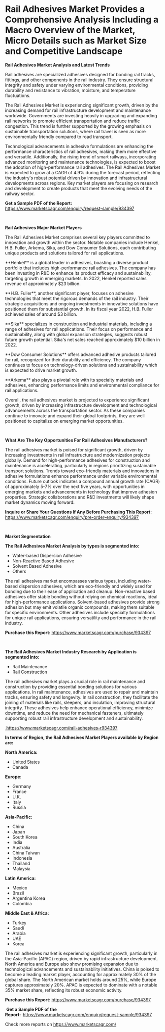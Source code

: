 <p><h1>Rail Adhesives Market Provides a Comprehensive Analysis Including a Macro Overview of the Market, Micro Details such as Market Size and Competitive Landscape</h1></p><p><strong>Rail Adhesives Market Analysis and Latest Trends</strong></p>
<p><p>Rail adhesives are specialized adhesives designed for bonding rail tracks, fittings, and other components in the rail industry. They ensure structural integrity and safety under varying environmental conditions, providing durability and resistance to vibration, moisture, and temperature fluctuations.</p><p>The Rail Adhesives Market is experiencing significant growth, driven by the increasing demand for rail infrastructure development and maintenance worldwide. Governments are investing heavily in upgrading and expanding rail networks to promote efficient transportation and reduce traffic congestion. This trend is further supported by the growing emphasis on sustainable transportation solutions, where rail travel is seen as more environmentally friendly compared to road transport.</p><p>Technological advancements in adhesive formulations are enhancing the performance characteristics of rail adhesives, making them more effective and versatile. Additionally, the rising trend of smart railways, incorporating advanced monitoring and maintenance technologies, is expected to boost the adoption of high-performance rail adhesives. The Rail Adhesives Market is expected to grow at a CAGR of 4.9% during the forecast period, reflecting the industry's robust potential driven by innovation and infrastructural developments across regions. Key market players are focusing on research and development to create products that meet the evolving needs of the railway sector.</p></p>
<p><strong>Get a Sample PDF of the Report:&nbsp;</strong> <a href="https://www.marketscagr.com/enquiry/request-sample/934397?utm_campaign=2723&utm_medium=2&utm_source=Github&utm_content=ia&utm_term=08032025&utm_id=rail-adhesives">https://www.marketscagr.com/enquiry/request-sample/934397</a></p>
<p>&nbsp;</p>
<p><strong>Rail Adhesives Major Market Players</strong></p>
<p><p>The Rail Adhesives Market comprises several key players committed to innovation and growth within the sector. Notable companies include Henkel, H.B. Fuller, Arkema, Sika, and Dow Consumer Solutions, each contributing unique products and solutions tailored for rail applications.</p><p>**Henkel** is a global leader in adhesives, boasting a diverse product portfolio that includes high-performance rail adhesives. The company has been investing in R&D to enhance its product efficacy and sustainability, targeting growth in emerging markets. In 2022, Henkel reported sales revenue of approximately $23 billion.</p><p>**H.B. Fuller**, another significant player, focuses on adhesive technologies that meet the rigorous demands of the rail industry. Their strategic acquisitions and ongoing investments in innovative solutions have positioned them for substantial growth. In its fiscal year 2022, H.B. Fuller achieved sales of around $3 billion.</p><p>**Sika** specializes in construction and industrial materials, including a range of adhesives for rail applications. Their focus on performance and sustainability, along with global expansion strategies, suggests robust future growth potential. Sika's net sales reached approximately $10 billion in 2022.</p><p>**Dow Consumer Solutions** offers advanced adhesive products tailored for rail, recognized for their durability and efficiency. The company continues to focus on technology-driven solutions and sustainability which is expected to drive market growth.</p><p>**Arkema** also plays a pivotal role with its specialty materials and adhesives, enhancing performance limits and environmental compliance for rail applications. </p><p>Overall, the rail adhesives market is projected to experience significant growth, driven by increasing infrastructure development and technological advancements across the transportation sector. As these companies continue to innovate and expand their global footprints, they are well positioned to capitalize on emerging market opportunities.</p></p>
<p>&nbsp;</p>
<p><strong>What Are The Key Opportunities For Rail Adhesives Manufacturers?</strong></p>
<p><p>The rail adhesives market is poised for significant growth, driven by increasing investments in rail infrastructure and modernization projects globally. Demand for high-performance adhesives for construction and maintenance is accelerating, particularly in regions prioritizing sustainable transport solutions. Trends toward eco-friendly materials and innovations in adhesive formulations enhance performance under variable environmental conditions. Future outlook indicates a compound annual growth rate (CAGR) of approximately 5-7% over the next five years, with opportunities in emerging markets and advancements in technology that improve adhesion properties. Strategic collaborations and R&D investments will likely shape market dynamics moving forward.</p></p>
<p><strong>Inquire or Share Your Questions If Any Before Purchasing This Report:</strong> <a href="https://www.marketscagr.com/enquiry/pre-order-enquiry/934397?utm_campaign=2723&utm_medium=2&utm_source=Github&utm_content=ia&utm_term=08032025&utm_id=rail-adhesives">https://www.marketscagr.com/enquiry/pre-order-enquiry/934397</a></p>
<p>&nbsp;</p>
<p><strong>Market Segmentation</strong></p>
<p><strong>The Rail Adhesives Market Analysis by types is segmented into:</strong></p>
<p><ul><li>Water-based Dispersion Adhesive</li><li>Non-Reactive Based Adhesive</li><li>Solvent Based Adhesive</li><li>Others</li></ul></p>
<p><p>The rail adhesives market encompasses various types, including water-based dispersion adhesives, which are eco-friendly and widely used for bonding due to their ease of application and cleanup. Non-reactive based adhesives offer stable bonding without relying on chemical reactions, ideal for high-performance applications. Solvent-based adhesives provide strong adhesion but may emit volatile organic compounds, making them suitable for specific environments. Other adhesives include specialty formulations for unique rail applications, ensuring versatility and performance in the rail industry.</p></p>
<p><strong>Purchase this Report:&nbsp;</strong><a href="https://www.marketscagr.com/purchase/934397?utm_campaign=2723&utm_medium=2&utm_source=Github&utm_content=ia&utm_term=08032025&utm_id=rail-adhesives">https://www.marketscagr.com/purchase/934397</a></p>
<p>&nbsp;</p>
<p><strong>The Rail Adhesives Market Industry Research by Application is segmented into:</strong></p>
<p><ul><li>Rail Maintenance</li><li>Rail Construction</li></ul></p>
<p><p>The rail adhesives market plays a crucial role in rail maintenance and construction by providing essential bonding solutions for various applications. In rail maintenance, adhesives are used to repair and maintain tracks, ensuring safety and longevity. In rail construction, they facilitate the joining of materials like rails, sleepers, and insulation, improving structural integrity. These adhesives help enhance operational efficiency, minimize downtime, and reduce the need for mechanical fasteners, ultimately supporting robust rail infrastructure development and sustainability.</p></p>
<p><a href="https://www.marketscagr.com/rail-adhesives-r934397?utm_campaign=2723&utm_medium=2&utm_source=Github&utm_content=ia&utm_term=08032025&utm_id=rail-adhesives">&nbsp;https://www.marketscagr.com/rail-adhesives-r934397</a></p>
<p><strong>In terms of Region, the Rail Adhesives Market Players available by Region are:</strong></p>
<p>
    <p> <strong> North America: </strong>
        <ul>
            <li>United States</li>
            <li>Canada</li>
        </ul>
        </p> 
    <p> <strong> Europe: </strong>
        <ul>
            <li>Germany</li>
            <li>France</li>
            <li>U.K.</li>
            <li>Italy</li>
            <li>Russia</li>
        </ul>
        </p> 
    <p> <strong> Asia-Pacific: </strong>
        <ul>
            <li>China</li>
            <li>Japan</li>
            <li>South Korea</li>
            <li>India</li>
            <li>Australia</li>
            <li>China Taiwan</li>
            <li>Indonesia</li>
            <li>Thailand</li>
            <li>Malaysia</li>
        </ul>
        </p> 
    <p> <strong> Latin America: </strong>
        <ul>
            <li>Mexico</li>
            <li>Brazil</li>
            <li>Argentina Korea</li>
            <li>Colombia</li>
        </ul>
        </p> 
    <p> <strong> Middle East & Africa: </strong>
        <ul>
            <li>Turkey</li>
            <li>Saudi</li>
            <li>Arabia</li>
            <li>UAE</li>
            <li>Korea</li>
        </ul>
    </p>
    </p>
<p><p>The rail adhesives market is experiencing significant growth, particularly in the Asia-Pacific (APAC) region, driven by rapid infrastructure development. North America and Europe also show promising expansion due to technological advancements and sustainability initiatives. China is poised to become a leading market player, accounting for approximately 30% of the global share. The North American market holds around 25%, while Europe captures approximately 20%. APAC is expected to dominate with a notable 35% market share, reflecting its robust economic activity.</p></p>
<p><strong>Purchase this Report: </strong><a href="https://www.marketscagr.com/purchase/934397?utm_campaign=2723&utm_medium=2&utm_source=Github&utm_content=ia&utm_term=08032025&utm_id=rail-adhesives">https://www.marketscagr.com/purchase/934397</a></p>
<p>&nbsp;<strong>Get a Sample PDF of the Report:&nbsp;&nbsp;</strong><a href="https://www.marketscagr.com/enquiry/request-sample/934397?utm_campaign=2723&utm_medium=2&utm_source=Github&utm_content=ia&utm_term=08032025&utm_id=rail-adhesives">https://www.marketscagr.com/enquiry/request-sample/934397</a></p>
<p><strong></strong></p>
<p>Check more reports on <a href="https://www.marketscagr.com/?utm_campaign=2723&utm_medium=2&utm_source=Github&utm_content=ia&utm_term=08032025&utm_id=rail-adhesives">https://www.marketscagr.com/</a></p>